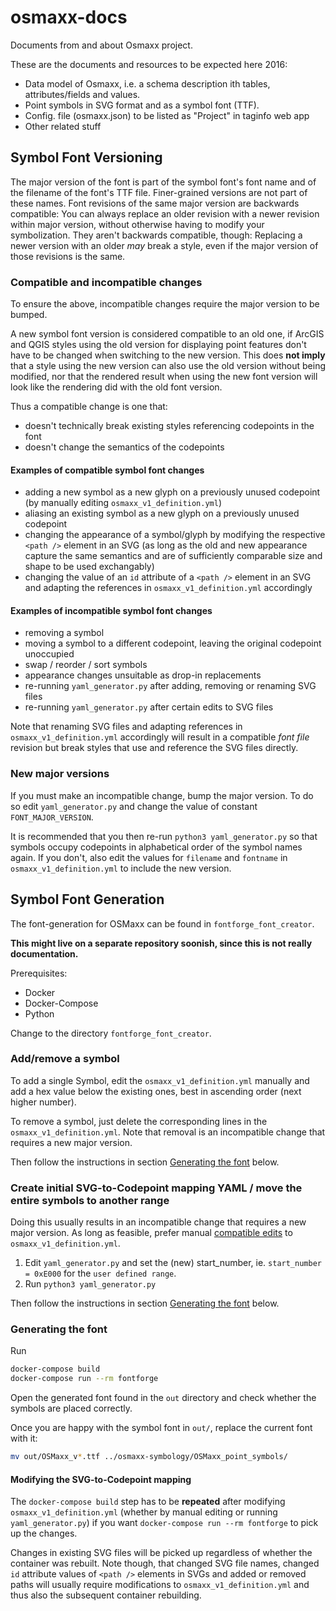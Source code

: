# osmaxx-docs
Documents from and about Osmaxx project.

These are the documents and resources to be expected here 2016:
* Data model of Osmaxx, i.e. a schema description ith tables, attributes/fields and values. 
* Point symbols in SVG format and as a symbol font (TTF).
* Config. file (osmaxx.json) to be listed as "Project" in taginfo web app
* Other related stuff

## Symbol Font Versioning

The major version of the font is part of the symbol font's font name and of the filename of the font's TTF file. Finer-grained versions are not part of these names. Font revisions of the same major version are backwards compatible: You can always replace an older revision with a newer revision within major version, without otherwise having to modify your symbolization. They aren't backwards compatible, though: Replacing a newer version with an older _may_ break a style, even if the major version of those revisions is the same.

### Compatible and incompatible changes

To ensure the above, incompatible changes require the major version to be bumped.

A new symbol font version is considered compatible to an old one, if ArcGIS and QGIS styles using the old version for displaying point features don't have to be changed when switching to the new version. This does **not imply** that a style using the new version can also use the old version without being modified, nor that the rendered result when using the new font version will look like the rendering did with the old font version.

Thus a compatible change is one that:
* doesn't technically break existing styles referencing codepoints in the font
* doesn't change the semantics of the codepoints

#### Examples of compatible symbol font changes

* adding a new symbol as a new glyph on a previously unused codepoint (by manually editing `osmaxx_v1_definition.yml`)
* aliasing an existing symbol as a new glyph on a previously unused codepoint
* changing the appearance of a symbol/glyph by modifying the respective `<path />` element in an SVG (as long as the old and new appearance capture the same semantics and are of sufficiently comparable size and shape to be used exchangably)
* changing the value of an `id` attribute of a `<path />` element in an SVG and adapting the references in `osmaxx_v1_definition.yml` accordingly

#### Examples of incompatible symbol font changes

* removing a symbol
* moving a symbol to a different codepoint, leaving the original codepoint unoccupied
* swap / reorder / sort symbols
* appearance changes unsuitable as drop-in replacements
* re-running `yaml_generator.py` after adding, removing or renaming SVG files
* re-running `yaml_generator.py` after certain edits to SVG files

Note that renaming SVG files and adapting references in `osmaxx_v1_definition.yml` accordingly will result in a compatible _font file_ revision but break styles that use and reference the SVG files directly.

### New major versions

If you must make an incompatible change, bump the major version. To do so edit `yaml_generator.py` and change the value of constant `FONT_MAJOR_VERSION`.

It is recommended that you then re-run `python3 yaml_generator.py` so that symbols occupy codepoints in alphabetical order of the symbol names again. If you don't, also edit the values for `filename` and `fontname` in `osmaxx_v1_definition.yml` to include the new version.

## Symbol Font Generation

The font-generation for OSMaxx can be found in `fontforge_font_creator`.

**This might live on a separate repository soonish, since this is not really documentation.**

Prerequisites:

* Docker
* Docker-Compose
* Python

Change to the directory `fontforge_font_creator`.

### Add/remove a symbol

To add a single Symbol, edit the `osmaxx_v1_definition.yml` manually and add a hex value below the existing ones,
best in ascending order (next higher number).

To remove a symbol, just delete the corresponding lines in the `osmaxx_v1_definition.yml`. Note that removal is an incompatible change that requires a new major version.

Then follow the instructions in section [Generating the font](#generating-the-font) below.

### Create initial SVG-to-Codepoint mapping YAML / move the entire symbols to another range

Doing this usually results in an incompatible change that requires a new major version. As long as feasible, prefer manual [compatible edits](#examples-of-compatible-symbol-font-changes) to `osmaxx_v1_definition.yml`.

1. Edit `yaml_generator.py` and set the (new) start_number, ie. `start_number = 0xE000` for the `user defined range`.
2. Run `python3 yaml_generator.py`

Then follow the instructions in section [Generating the font](#generating-the-font) below.

### Generating the font

Run 
```bash
docker-compose build
docker-compose run --rm fontforge
```

Open the generated font found in the `out` directory and check whether the symbols are placed correctly.

Once you are happy with the symbol font in `out/`, replace the current font with it:
```bash
mv out/OSMaxx_v*.ttf ../osmaxx-symbology/OSMaxx_point_symbols/
```

#### Modifying the SVG-to-Codepoint mapping
The `docker-compose build` step has to be **repeated** after modifying `osmaxx_v1_definition.yml` (whether by manual editing or running `yaml_generator.py`) if you want `docker-compose run --rm fontforge` to pick up the changes.

Changes in existing SVG files will be picked up regardless of whether the container was rebuilt. Note though, that changed SVG file names, changed `id` attribute values of `<path />` elements in SVGs and added or removed paths will usually require modifications to `osmaxx_v1_definition.yml` and thus also the subsequent container rebuilding.

